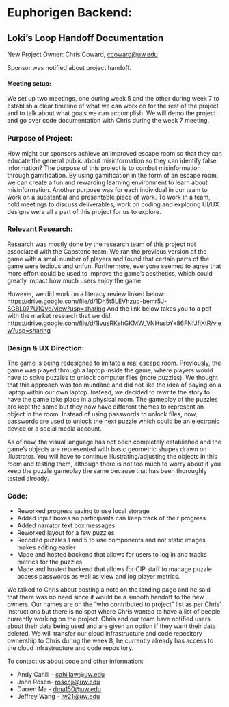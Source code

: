 # Euphorigen Backend:

## Loki’s Loop Handoff Documentation

New Project Owner: Chris Coward, ccoward@uw.edu 

Sponsor was notified about project handoff.

#### Meeting setup:
We set up two meetings, one during week 5 and the other during week 7 to establish a clear timeline of what we can work on for the rest of the project and to talk about what goals we can accomplish. We will demo the project and go over code documentation with Chris during the week 7 meeting. 

### Purpose of Project: 
How might our sponsors achieve an improved escape room so that they can educate the general public about misinformation so they can identify false information?
The purpose of this project is to combat misinformation through gamification. By using gamification in the form of an escape room, we can create a fun and rewarding learning environment to learn about misinformation. 
Another purpose was for each individual in our team to work on a substantial and presentable piece of work. To work in a team, hold meetings to discuss deliverables, work on coding and exploring UI/UX designs were all a part of this project for us to explore. 

### Relevant Research:
Research was mostly done by the research team of this project not associated with the Capstone team. We ran the previous version of the game with a small number of players and found that certain parts of the game were tedious and unfun. Furthermore, everyone seemed to agree that more effort could be used to improve the game’s aesthetics, which could greatly impact how much users enjoy the game.

However, we did work on a literacy review linked below: 
https://drive.google.com/file/d/1Dh5t5LEVhzuc-bemr5J-SGBL077U1Qyd/view?usp=sharing
And the link below takes you to a pdf with the market research that we did:
https://drive.google.com/file/d/1IvusRKehGKMW_VNHusbYx86FNfJfjXtR/view?usp=sharing

### Design & UX Direction:
The game is being redesigned to imitate a real escape room. Previously, the game was played through a laptop inside the game, where players would have to solve puzzles to unlock computer files (more puzzles). We thought that this approach was too mundane and did not like the idea of paying on a laptop within our own laptop. Instead, we decided to rewrite the story to have the game take place in a physical room. The gameplay of the puzzles are kept the same but they now have different themes to represent an object in the room. Instead of using passwords to unlock files, now, passwords are used to unlock the next puzzle which could be an electronic device or a social media account.

As of now, the visual language has not been completely established and the game’s objects are represented with basic geometric shapes drawn on Illustrator. You will have to continue illustrating/adjusting the objects in this room and testing them, although there is not too much to worry about if you keep the puzzle gameplay the same because that has been thoroughly tested already.

### Code:
- Reworked progress saving to use local storage
- Added input boxes so participants can keep track of their progress
- Added narrator text box messages
- Reworked layout for a few puzzles
- Recoded puzzles 1 and 5 to use components and not static images, makes editing easier
- Made and hosted backend that allows for users to log in and tracks metrics for the puzzles
- Made and hosted backend that allows for CIP staff to manage puzzle access passwords as well as view and log player metrics.

We talked to Chris about posting a note on the landing page and he said that there was no need since it would be a smooth handoff to the new owners. Our names are on the “who contributed to project” list as per Chris’ instructions but there is no spot where Chris wanted to have a list of people currently working on the project. 
Chris and our team have notified users about their data being used and are given an option if they want their data deleted. 
We will transfer our cloud infrastructure and code repository ownership to Chris during the week 8, he currently already has access to the cloud infrastructure and code repository. 
 
To contact us about code and other information:
* Andy Cahill - cahillaw@uw.edu
* John Rosen- rosenji@uw.edu
* Darren Ma - dma150@uw.edu
* Jeffrey Wang - jw21@uw.edu
